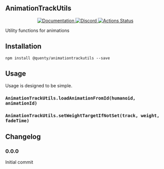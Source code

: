 ## AnimationTrackUtils
<div align="center">
  <a href="http://quenty.github.io/api/">
    <img src="https://img.shields.io/badge/docs-website-green.svg" alt="Documentation" />
  </a>
  <a href="https://discord.gg/mhtGUS8">
    <img src="https://img.shields.io/badge/discord-nevermore-blue.svg" alt="Discord" />
  </a>
  <a href="https://github.com/Quenty/NevermoreEngine/actions">
    <img src="https://github.com/Quenty/NevermoreEngine/workflows/luacheck/badge.svg" alt="Actions Status" />
  </a>
</div>

Utility functions for animations

## Installation
```
npm install @quenty/animationtrackutils --save
```

## Usage
Usage is designed to be simple.

### `AnimationTrackUtils.loadAnimationFromId(humanoid, animationId)`

### `AnimationTrackUtils.setWeightTargetIfNotSet(track, weight, fadeTime)`


## Changelog

### 0.0.0
Initial commit
